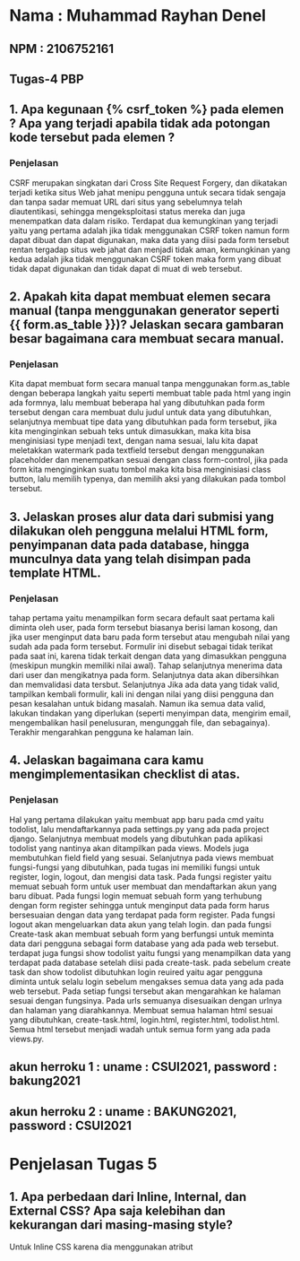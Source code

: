 # Nama    : Muhammad Rayhan Denel
##  NPM     : 2106752161
##  Tugas-4 PBP

## 1. Apa kegunaan {% csrf_token %} pada elemen <form>? Apa yang terjadi apabila tidak ada potongan kode tersebut pada elemen <form>?
### Penjelasan
CSRF merupakan singkatan dari Cross Site Request Forgery, dan dikatakan terjadi ketika situs Web jahat menipu pengguna untuk secara tidak sengaja dan tanpa sadar memuat URL dari situs yang sebelumnya telah diautentikasi, sehingga mengeksploitasi status mereka dan juga menempatkan data dalam risiko. Terdapat dua kemungkinan yang terjadi yaitu yang pertama adalah jika tidak menggunakan CSRF token namun form dapat dibuat dan dapat digunakan, maka data yang diisi pada form tersebut rentan tergadap situs web jahat dan menjadi tidak aman, kemungkinan yang kedua adalah jika tidak menggunakan CSRF token maka form yang dibuat tidak dapat digunakan dan tidak dapat di muat di web tersebut.

## 2. Apakah kita dapat membuat elemen <form> secara manual (tanpa menggunakan generator seperti {{ form.as_table }})? Jelaskan secara gambaran besar bagaimana cara membuat <form> secara manual.
### Penjelasan
Kita dapat membuat form secara manual tanpa menggunakan form.as_table dengan beberapa langkah yaitu seperti membuat table pada html yang ingin ada formnya, lalu membuat beberapa hal yang dibutuhkan pada form tersebut dengan cara membuat dulu judul untuk data yang dibutuhkan, selanjutnya membuat tipe data yang dibutuhkan pada form tersebut, jika kita menginginkan sebuah teks untuk dimasukkan, maka kita bisa menginisiasi type menjadi text, dengan nama sesuai, lalu kita dapat meletakkan watermark pada textfield tersebut dengan menggunakan placeholder dan menempatkan sesuai dengan class form-control, jika pada form kita menginginkan suatu tombol maka kita bisa menginisiasi class button, lalu memilih typenya, dan memilih aksi yang dilakukan pada tombol tersebut.

## 3. Jelaskan proses alur data dari submisi yang dilakukan oleh pengguna melalui HTML form, penyimpanan data pada database, hingga munculnya data yang telah disimpan pada template HTML.
### Penjelasan
tahap pertama yaitu menampilkan form secara default saat pertama kali diminta oleh user, pada form tersebut biasanya berisi laman kosong, dan jika user menginput data baru pada form tersebut atau mengubah nilai yang sudah ada pada form tersebut. Formulir ini disebut sebagai tidak terikat pada saat ini, karena tidak terkait dengan data yang dimasukkan pengguna (meskipun mungkin memiliki nilai awal). Tahap selanjutnya menerima data dari user dan mengikatnya pada form. Selanjutnya data akan dibersihkan dan memvalidasi data tersbut. Selanjutnya Jika ada data yang tidak valid, tampilkan kembali formulir, kali ini dengan nilai yang diisi pengguna dan pesan kesalahan untuk bidang masalah. Namun ika semua data valid, lakukan tindakan yang diperlukan (seperti menyimpan data, mengirim email, mengembalikan hasil penelusuran, mengunggah file, dan sebagainya). Terakhir mengarahkan pengguna ke halaman lain.

## 4. Jelaskan bagaimana cara kamu mengimplementasikan checklist di atas.
### Penjelasan
Hal yang pertama dilakukan yaitu membuat app baru pada cmd yaitu todolist, lalu mendaftarkannya pada settings.py yang ada pada project django. Selanjutnya membuat models yang dibutuhkan pada aplikasi todolist yang nantinya akan ditampilkan pada views. Models juga membutuhkan field field yang sesuai. Selanjutnya pada views membuat fungsi-fungsi yang dibutuhkan, pada tugas ini memiliki fungsi untuk register, login, logout, dan mengisi data task. Pada fungsi register yaitu memuat sebuah form untuk user membuat dan mendaftarkan akun yang baru dibuat. Pada fungsi login memuat sebuah form yang terhubung dengan form register sehingga untuk menginput data pada form harus bersesuaian dengan data yang terdapat pada form register. Pada fungsi logout akan mengeluarkan data akun yang telah login. dan pada fungsi Create-task akan membuat sebuah form yang berfungsi untuk meminta data dari pengguna sebagai form database yang ada pada web tersebut. terdapat juga fungsi show todolist yaitu fungsi yang menampilkan data yang terdapat pada database setelah diisi pada create-task. pada sebelum create task dan show todolist dibutuhkan login reuired yaitu agar pengguna diminta untuk selalu login sebelum mengakses semua data yang ada pada web tersebut. Pada setiap fungsi tersebut akan mengarahkan ke halaman sesuai dengan fungsinya. Pada urls semuanya disesuaikan dengan urlnya dan halaman yang diarahkannya. Membuat semua halaman html sesuai yang dibutuhkan, create-task.html, login.html, register.html, todolist.html. Semua html tersebut menjadi wadah untuk semua form yang ada pada views.py.

## akun herroku 1 : uname : CSUI2021, password : bakung2021
## akun herroku 2 : uname : BAKUNG2021, password : CSUI2021

# Penjelasan Tugas 5
## 1. Apa perbedaan dari Inline, Internal, dan External CSS? Apa saja kelebihan dan kekurangan dari masing-masing style?
Untuk Inline CSS karena dia menggunakan atribut <style> agar memberikan sebuah style kepada tag HTML tertentu, kekurangannya adalah jika ingin memberikan perubahan yang merata atau besar, maka inline CSS harus diterapkan pada setiap elemen yang ingin diubah. Namun kelebihannya, karena perubahan yang terjadi hanya di element tertentu, maka dapat digunakan untuk menguji atau melihat perubahan, berguna untuk perbaikan cepat, dan ukuran request HTTPnya lebih kecil.
Untuk internal CSS, biasa diletakkan di bagian <head> pada sebuah halaman HTML. Ini merupakan better practice dari inline CSS karena dapat merubah sekelompok element sekaligus, berbeda dengan inline yang harus diterapkan pada setiap element masing-masing. Opsi ini ideal untuk web yang hanya mempunyai 1 halaman HTML karena perubahan hanya terjadi di 1 halaman. Namun kekurangannya jika web mempunyai beberapa halaman dan kita ingin membuat perubahan pada semua halaman, maka kurang efisien karena jika kita ingin memakai CSS yang sama, maka perlu meng-upload file terlebih dahulu pada setiap halaman.
Untuk external CSS, opsi ini dikenal menjadi opsi yang paling nyaman untuk digunakan. Sama seperti internal, biasa diletakkan di bagian <head> halaman. Kelebihan dari external CSS adalah file CSS yang sama dapat digunakan di halaman-halaman lain, setelah itu kecepatan loading juga lebih cepat, dan ukuran file HTML menjadi lebih kecil dan strukturnya lebih rapih. kekurangannya mungkin cukup sedikit dibandingkan yang lain, salah satunya adalah halaman belum tampil secaraa sempurna hingga file CSS selesai dipanggil.

## 2. Jelaskan tag HTML5 yang kamu ketahui.
terdapat <font> untuk menentukan font, warna, dan ukuran dari sebuah text. Ada <div> untuk membuat bagian-bagian pada halaman. <h1>-<h6> untuk mendefinisikan sebuah header dengan ukuran dari besar sampai kecil. <link>

## 3. Jelaskan tag HTML5 yang kamu ketahui.
class yang akan memilih class element yang akan memilih element

## 4. Jelaskan bagaimana cara kamu mengimplementasikan checklist di atas
class yang akan memilih class element yang akan memilih element

## 5. Jelaskan bagaimana cara kamu mengimplementasikan checklist di atas
Saya menggunakan fitur-fitur bootstrap untuk membuat aplikasi saya, seperti cards, button, dan warna-warnanya. Dan juga style css